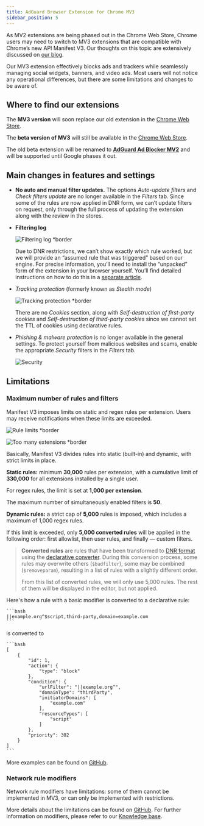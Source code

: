 ```yaml
---
title: AdGuard Browser Extension for Chrome MV3
sidebar_position: 5
---
```


As MV2 extensions are being phased out in the Chrome Web Store, Chrome users may need to switch to MV3 extensions that are compatible with Chrome’s new API Manifest V3. Our thoughts on this topic are extensively discussed on [our blog](https://adguard.com/en/blog/tag/manifest-v3.html).

Our MV3 extension effectively blocks ads and trackers while seamlessly managing social widgets, banners, and video ads. Most users will not notice any operational differences, but there are some limitations and changes to be aware of.

## Where to find our extensions

The **MV3 version** will soon replace our old extension in the [Chrome Web Store](https://chromewebstore.google.com/detail/adguard-adblocker/bgnkhhnnamicmpeenaelnjfhikgbkllg).

The **beta version of MV3** will still be available in the [Chrome Web Store](https://chromewebstore.google.com/detail/adguard-adblocker-mv3-exp/apjcbfpjihpedihablmalmbbhjpklbdf).

The old beta extension will be renamed to [**AdGuard Ad Blocker MV2**](https://chromewebstore.google.com/detail/adguard-adblocker-beta/gfggjaccafhcbfogfkogggoepomehbjl) and will be supported until Google phases it out.

## Main changes in features and settings

- **No auto and manual filter updates.** The options *Auto-update filters* and *Check filters update* are no longer available in the *Filters* tab. Since some of the rules are now applied in DNR form, we can’t update filters on request, only through the full process of updating the extension along with the review in the stores.

- **Filtering log**

    ![Filtering log *border](https://cdn.adtidy.org/content/blog/mv3/new/log.png)

    Due to DNR restrictions, we can’t show exactly which rule worked, but we will provide an “assumed rule that was triggered” based on our engine. For precise information, you’ll need to install the “unpacked” form of the extension in your browser yourself. You’ll find detailed instructions on how to do this in a [separate article](/adguard-browser-extension/solving-problems/debug-rules).

- *Tracking protection* (formerly known as *Stealth mode*)

    ![Tracking protection *border](https://cdn.adtidy.org/content/blog/mv3/new/tracking_screen.png)

    There are no *Cookies* section, along with *Self-destruction of first-party cookies* and *Self-destruction of third-party cookies* since we cannot set the TTL of cookies using declarative rules.

- *Phishing & malware protection* is no longer available in the general settings. To protect yourself from malicious websites and scams, enable the appropriate *Security* filters in the *Filters* tab.

    ![Security](https://cdn.adtidy.org/content/blog/mv3/new/security.png)

## Limitations

### Maximum number of rules and filters

Manifest V3 imposes limits on static and regex rules per extension. Users may receive notifications when these limits are exceeded.

![Rule limits *border](https://cdn.adtidy.org/content/blog/new/rulelimits.png)

![Too many extensions *border](https://cdn.adtidy.org/content/blog/new/other_extension.png)

Basically, Manifest V3 divides rules into static (built-in) and dynamic, with strict limits in place.

**Static rules:** minimum **30,000** rules per extension, with a cumulative limit of **330,000** for all extensions installed by a single user.

For regex rules, the limit is set at **1,000 per extension**.

The maximum number of simultaneously enabled filters is **50**.

**Dynamic rules:** a strict cap of **5,000** rules is imposed, which includes a maximum of 1,000 regex rules.

If this limit is exceeded, only **5,000 converted rules** will be applied in the following order: first allowlist, then user rules, and finally — custom filters.

> **Converted rules** are rules that have been transformed
> to [DNR format] using the [declarative converter][github-declarative-converter].
> During this conversion process, some rules may overwrite others (`$badfilter`), some may be combined (`$removeparam`),
> resulting in a list of rules with a slightly different order.
>
> From this list of converted rules, we will only use 5,000 rules. The rest of them will be displayed in the editor, but not applied.

Here's how a rule with a basic modifier is converted to a declarative rule:

    ```bash
    ||example.org^$script,third-party,domain=example.com
    ```

is converted to

    ```bash
    [
        {
            "id": 1,
            "action": {
                "type": "block"
            },
            "condition": {
                "urlFilter": "||example.org^",
                "domainType": "thirdParty",
                "initiatorDomains": [
                    "example.com"
                ],
                "resourceTypes": [
                    "script"
                ]
            },
            "priority": 302
        }
    ]
    ```

More examples can be found on [GitHub][github-declarative-converter-examples].

### Network rule modifiers

Network rule modifiers have limitations: some of them cannot be implemented in MV3, or can only be implemented with restrictions.

More details about the limitations can be found on [GitHub][github-declarative-converter].
For further information on modifiers, please refer to our [Knowledge base](/general/ad-filtering/create-own-filters).

[DNR format]: https://developer.chrome.com/docs/extensions/reference/api/declarativeNetRequest#build-rules
<!-- TODO: update the following urls after the release/v3.1 branch is merged -->
[github-declarative-converter]: https://github.com/AdguardTeam/tsurlfilter/tree/release/v3.1/packages/tsurlfilter/src/rules/declarative-converter
[github-declarative-converter-examples]: https://github.com/AdguardTeam/tsurlfilter/tree/release/v3.1/packages/tsurlfilter/src/rules/declarative-converter#basic-examples

